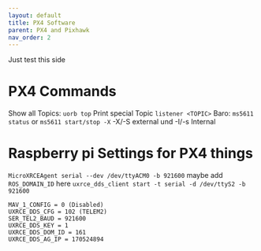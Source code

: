 ```yaml
---
layout: default
title: PX4 Software
parent: PX4 and Pixhawk
nav_order: 2
---
```


Just test this side


# PX4 Commands

Show all Topics: `uorb top`
Print special Topic `listener <TOPIC>`
Baro: `ms5611 status` or `ms5611 start/stop -X` -X/-S external und -I/-s Internal



# Raspberry pi Settings for PX4 things

`MicroXRCEAgent serial --dev /dev/ttyACM0 -b 921600` maybe add `ROS_DOMAIN_ID` here
`uxrce_dds_client start -t serial -d /dev/ttyS2 -b 921600`
```
MAV_1_CONFIG = 0 (Disabled)
UXRCE_DDS_CFG = 102 (TELEM2)
SER_TEL2_BAUD = 921600
UXRCE_DDS_KEY = 1
UXRCE_DDS_DOM_ID = 161
UXRCE_DDS_AG_IP = 170524894
```
